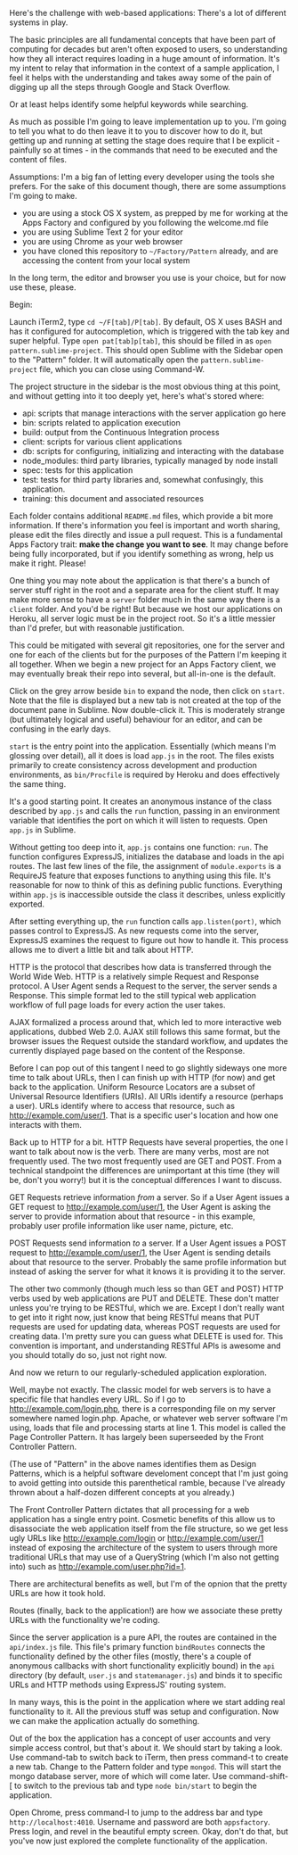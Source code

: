 Here's the challenge with web-based applications: There's a lot of different systems in play. 

The basic principles are all fundamental concepts that have been part of computing for decades but aren't often exposed to users, so understanding how they all interact requires loading in a huge amount of information. It's my intent to relay that information in the context of a sample application, I feel it helps with the understanding and takes away some of the pain of digging up all the steps through Google and Stack Overflow. 

Or at least helps identify some helpful keywords while searching.

As much as possible I'm going to leave implementation up to you. I'm going to tell you what to do then leave it to you to discover how to do it, but getting up and running at setting the stage does require that I be explicit - painfully so at times - in the commands that need to be executed and the content of files. 

Assumptions:
I'm a big fan of letting every developer using the tools she prefers. For the sake of this document though, there are some assumptions I'm going to make.

* you are using a stock OS X system, as prepped by me for working at the Apps Factory and configured by you following the welcome.md file
* you are using Sublime Text 2 for your editor
* you are using Chrome as your web browser
* you have cloned this repository to `~/Factory/Pattern` already, and are accessing the content from your local system

In the long term, the editor and browser you use is your choice, but for now use these, please.

Begin:

Launch iTerm2, type `cd ~/F[tab]/P[tab]`. By default, OS X uses BASH and has it configured for autocompletion, which is triggered with the tab key and super helpful. Type `open pat[tab]p[tab]`, this should be filled in as `open pattern.sublime-project`. This should open Sublime with the Sidebar open to the "Pattern" folder. It will automatically open the `pattern.sublime-project` file, which you can close using Command-W.

The project structure in the sidebar is the most obvious thing at this point, and without getting into it too deeply yet, here's what's stored where:

* api: scripts that manage interactions with the server application go here
* bin: scripts related to application execution
* build: output from the Continuous Integration process
* client: scripts for various client applications
* db: scripts for configuring, initializing and interacting with the database
* node_modules: third party libraries, typically managed by node install
* spec: tests for this application
* test: tests for third party libraries and, somewhat confusingly, this application.
* training: this document and associated resources

Each folder contains additional `README.md` files, which provide a bit more information. If there's information you feel is important and worth sharing, please edit the files directly and issue a pull request. This is a fundamental Apps Factory trait: **make the change you want to see**. It may change before being fully incorporated, but if you identify something as wrong, help us make it right. Please!

One thing you may note about the application is that there's a bunch of server stuff right in the root and a separate area for the client stuff. It may make more sense to have a `server` folder much in the same way there is a `client` folder. And you'd be right! But because we host our applications on Heroku, all server logic must be in the project root. So it's a little messier than I'd prefer, but with reasonable justification.

This could be mitigated with several git repositories, one for the server and one for each of the clients but for the purposes of the Pattern I'm keeping it all together. When we begin a new project for an Apps Factory client, we may eventually break their repo into several, but all-in-one is the default.

Click on the grey arrow beside `bin` to expand the node, then click on `start`. Note that the file is displayed but a new tab is not created at the top of the document pane in Sublime. Now double-click it. This is moderately strange (but ultimately logical and useful) behaviour for an editor, and can be confusing in the early days.

`start` is the entry point into the application. Essentially (which means I'm glossing over detail), all it does is load `app.js` in the root. The files exists primarily to create consistency across development and production environments, as `bin/Procfile` is required by Heroku and does effectively the same thing.

It's a good starting point. It creates an anonymous instance of the class described by `app.js` and calls the `run` function, passing in an environment variable that identifies the port on which it will listen to requests. Open `app.js` in Sublime.

Without getting too deep into it, `app.js` contains one function: `run`. The function configures ExpressJS, initializes the database and loads in the api routes. The last few lines of the file, the assignment of `module.exports` is a RequireJS feature that exposes functions to anything using this file. It's reasonable for now to think of this as defining public functions. Everything within `app.js` is inaccessible outside the class it describes, unless explicitly exported.

After setting everything up, the `run` function calls `app.listen(port)`, which passes control to ExpressJS. As new requests come into the server, ExpressJS examines the request to figure out how to handle it. This process allows me to divert a little bit and talk about HTTP.

HTTP is the protocol that describes how data is transferred through the World Wide Web. HTTP is a relatively simple Request and Response protocol. A User Agent sends a Request to the server, the server sends a Response. This simple format led to the still typical web application workflow of full page loads for every action the user takes.

AJAX formalized a process around that, which led to more interactive web applications, dubbed Web 2.0. AJAX still follows this same format, but the browser issues the Request outside the standard workflow, and updates the currently displayed page based on the content of the Response.

Before I can pop out of this tangent I need to go slightly sideways one more time to talk about URLs, then I can finish up with HTTP (for now) and get back to the application. Uniform Resource Locators are a subset of Universal Resource Identifiers (URIs). All URIs identify a resource (perhaps a user). URLs identify where to access that resource, such as http://example.com/user/1. That is a specific user's location and how one interacts with them.

Back up to HTTP for a bit. HTTP Requests have several properties, the one I want to talk about now is the verb. There are many verbs, most are not frequently used. The two most frequently used are GET and POST. From a technical standpoint the differences are unimportant at this time (they will be, don't you worry!) but it is the conceptual differences I want to discuss. 

GET Requests retrieve information *from* a server. So if a User Agent issues a GET request to http://example.com/user/1, the User Agent is asking the server to provide information about that resource - in this example, probably user profile information like user name, picture, etc. 

POST Requests send information *to* a server. If a User Agent issues a POST request to http://example.com/user/1, the User Agent is sending details about that resource to the server. Probably the same profile information but instead of asking the server for what it knows it is providing it to the server.

The other two commonly (though much less so than GET and POST) HTTP verbs used by web applications are PUT and DELETE. These don't matter unless you're trying to be RESTful, which we are. Except I don't really want to get into it right now, just know that being RESTful means that PUT requests are used for updating data, whereas POST requests are used for creating data. I'm pretty sure you can guess what DELETE is used for. This convention is important, and understanding RESTful APIs is awesome and you should totally do so, just not right now. 

And now we return to our regularly-scheduled application exploration.

Well, maybe not exactly. The classic model for web servers is to have a specific file that handles every URL. So if I go to http://example.com/login.php, there is a corresponding file on my server somewhere named login.php. Apache, or whatever web server software I'm using, loads that file and processing starts at line 1. This model is called the Page Controller Pattern. It has largely been superseeded by the Front Controller Pattern.

(The use of "Pattern" in the above names identifies them as Design Patterns, which is a helpful software develoment concept that I'm just going to avoid getting into outside this parenthetical ramble, because I've already thrown about a half-dozen different concepts at you already.)

The Front Controller Pattern dictates that all processing for a web application has a single entry point. Cosmetic benefits of this allow us to disassociate the web application itself from the file structure, so we get less ugly URLs like http://example.com/login or http://example.com/user/1 instead of exposing the architecture of the system to users through more traditional URLs that may use of a QueryString (which I'm also not getting into) such as http://example.com/user.php?id=1.

There are architectural benefits as well, but I'm of the opnion that the pretty URLs are how it took hold. 

Routes (finally, back to the application!) are how we associate these pretty URLs with the functionality we're coding. 

Since the server application is a pure API, the routes are contained in the `api/index.js` file. This file's primary function `bindRoutes` connects the functionality defined by the other files (mostly, there's a couple of anonymous callbacks with short functionality explicitly bound) in the `api` directory (by default, `user.js` and `statemanager.js`) and binds it to specific URLs and HTTP methods using ExpressJS' routing system.

In many ways, this is the point in the application where we start adding real functionality to it. All the previous stuff was setup and configuration. Now we can make the application actually do something.

Out of the box the application has a concept of user accounts and very simple access control, but that's about it. We should start by taking a look. Use command-tab to switch back to iTerm, then press command-t to create a new tab. Change to the Pattern folder and type `mongod`. This will start the mongo database server, more of which will come later. Use command-shift-[ to switch to the previous tab and type `node bin/start` to begin the application.

Open Chrome, press command-l to jump to the address bar and type `http://localhost:4010`. Username and password are both `appsfactory`. Press login, and revel in the beautiful empty screen. Okay, don't do that, but you've now just explored the complete functionality of the application.


























